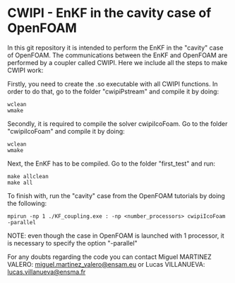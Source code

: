 # CWIPI - EnKF in the cavity case of OpenFOAM
In this git repository it is intended to perform the EnKF in the "cavity" case of OpenFOAM. The communications between the EnKF and OpenFOAM are performed by a coupler called CWIPI. Here we include all the steps to make CWIPI work:

Firstly, you need to create the .so executable with all CWIPI functions. In order to do that, go to the folder "cwipiPstream" and compile it by doing:
```
wclean
wmake
```

Secondly, it is required to compile the solver cwipiIcoFoam. Go to the folder "cwipiIcoFoam" and compile it by doing:
```
wclean
wmake
```

Next, the EnKF has to be compiled. Go to the folder "first_test" and run:
```
make allclean
make all
```

To finish with, run the "cavity" case from the OpenFOAM tutorials by doing the following:
```
mpirun -np 1 ./KF_coupling.exe : -np <number_processors> cwipiIcoFoam -parallel 
```
NOTE: even though the case in OpenFOAM is launched with 1 processor, it is necessary to specify the option "-parallel"

For any doubts regarding the code you can contact Miguel MARTINEZ VALERO: miguel.martinez_valero@ensam.eu or Lucas VILLANUEVA: lucas.villanueva@ensma.fr
